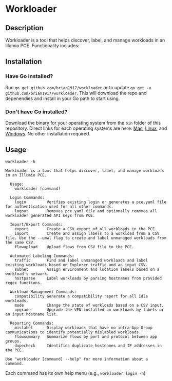 # Workloader

## Description
Workloader is a tool that helps discover, label, and manage workloads in an Illumio PCE. Functionality includes:

## Installation

### Have Go installed?
Run `go get github.com/brian1917/workloader` or to update `go get -u github.com/brian1917/workloader`. This will download the repo and depenendies and install in your Go path to start using.

### Don't have Go installed?
Download the binary for your operating system from the `bin` folder of this repository. Direct links for each operating systems are here: [Mac](https://github.com/brian1917/workloader/raw/master/bin/workloader-mac), [Linux](https://github.com/brian1917/workloader/raw/master/bin/workloader-linux), and [Windows](https://github.com/brian1917/workloader/raw/master/bin/workloader-win.exe). No other installation required.


## Usage
`workloader -h`

```
Workloader is a tool that helps discover, label, and manage workloads in an Illumio PCE.

  Usage:
	workloader [command]

  Login Commands:
	login         Verifies existing login or generates a pce.yaml file for authentication used for all other commands.
	logout        Removes pce.yaml file and optionally removes all workloader generated API keys from PCE.

  Import/Export Commands:
	export        Create a CSV export of all workloads in the PCE.
	import        Create and assign labels to a workload from a CSV file. Use the --umwl flag to create and label unmanaged workloads from the same CSV.
	flowupload    Upload flows from CSV file to the PCE.
	  
  Automated Labeling Commands:
	traffic       Find and label unmanaged workloads and label existing workloads based on Explorer traffic and an input CSV.
	subnet        Assign environment and location labels based on a workload's network.
	hostparse     Label workloads by parsing hostnames from provided regex functions.

  Workload Management Commands:
	compatibility Generate a compatibility report for all Idle workloads.
	mode          Change the state of workloads based on a CSV input.
	upgrade       Upgrade the VEN installed on workloads by labels or an input hostname list.

  Reporting Commands:
	mislabel      Display workloads that have no intra App-Group communications to identify potentially mislabled workloads.
	flowsummary   Summarize flows by port and protocol between app groups.
	dupecheck     Identifies duplicate hostnames and IP addresses in the PCE.
  
Use "workloader [command] --help" for more information about a command.
```

Each command has its own help menu (e.g., `workloader login -h`)